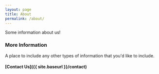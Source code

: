 ```yaml
---
layout: page
title: About
permalink: /about/
---
```


Some information about us!

### More Information

A place to include any other types of information that you'd like to include.

#### [Contact Us]({{ site.baseurl }}/contact)